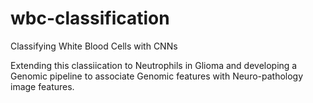 # wbc-classification
Classifying White Blood Cells with CNNs

Extending this classiication to Neutrophils in Glioma and developing a Genomic pipeline to associate Genomic features with
Neuro-pathology image features.
